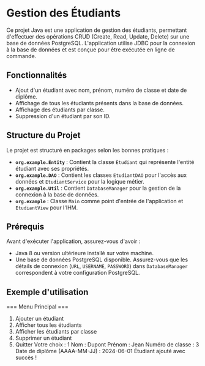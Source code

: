 # Gestion des Étudiants

Ce projet Java est une application de gestion des étudiants, permettant d'effectuer des opérations CRUD (Create, Read, Update, Delete) sur une base de données PostgreSQL. L'application utilise JDBC pour la connexion à la base de données et est conçue pour être exécutée en ligne de commande.

## Fonctionnalités

- Ajout d'un étudiant avec nom, prénom, numéro de classe et date de diplôme.
- Affichage de tous les étudiants présents dans la base de données.
- Affichage des étudiants par classe.
- Suppression d'un étudiant par son ID.

## Structure du Projet

Le projet est structuré en packages selon les bonnes pratiques :

- **`org.example.Entity`** : Contient la classe `Etudiant` qui représente l'entité étudiant avec ses propriétés.
- **`org.example.DAO`** : Contient les classes `EtudiantDAO` pour l'accès aux données et `EtudiantService` pour la logique métier.
- **`org.example.Util`** : Contient `DatabaseManager` pour la gestion de la connexion à la base de données.
- **`org.example`** : Classe `Main` comme point d'entrée de l'application et `EtudiantView` pour l'IHM.

## Prérequis

Avant d'exécuter l'application, assurez-vous d'avoir :

- Java 8 ou version ultérieure installé sur votre machine.
- Une base de données PostgreSQL disponible. Assurez-vous que les détails de connexion (`URL`, `USERNAME`, `PASSWORD`) dans `DatabaseManager` correspondent à votre configuration PostgreSQL.

## Exemple d'utilisation 

=== Menu Principal ===
1. Ajouter un étudiant
2. Afficher tous les étudiants
3. Afficher les étudiants par classe
4. Supprimer un étudiant
5. Quitter
Votre choix : 1
Nom : Dupont
Prénom : Jean
Numéro de classe : 3
Date de diplôme (AAAA-MM-JJ) : 2024-06-01
Étudiant ajouté avec succès !
